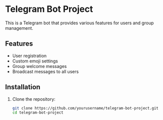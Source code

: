# Telegram Bot Project

This is a Telegram bot that provides various features for users and group management.

## Features

- User registration
- Custom emoji settings
- Group welcome messages
- Broadcast messages to all users

## Installation

1. Clone the repository:
   ```bash
   git clone https://github.com/yourusername/telegram-bot-project.git
   cd telegram-bot-project
